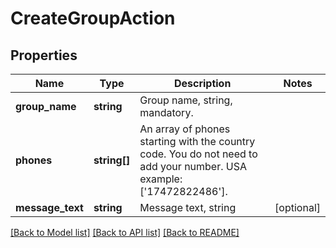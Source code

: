# CreateGroupAction

## Properties
Name | Type | Description | Notes
------------ | ------------- | ------------- | -------------
**group_name** | **string** | Group name, string, mandatory. | 
**phones** | **string[]** | An array of phones starting with the country code. You do not need to add your number.   USA example: [&#x27;17472822486&#x27;]. | 
**message_text** | **string** | Message text, string | [optional] 

[[Back to Model list]](../README.md#documentation-for-models) [[Back to API list]](../README.md#documentation-for-api-endpoints) [[Back to README]](../README.md)

